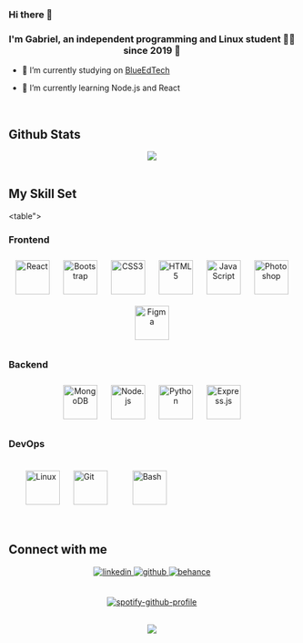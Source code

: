 ### Hi there 👋

### <div align="center">I'm Gabriel, an independent programming and Linux student 👨‍💻 since 2019 🚀</div>  
  

- 🔭 I’m currently studying on [BlueEdTech]()  
  

- 🌱 I’m currently learning Node.js and React  
  

<br/>  


## Github Stats  
<div align="center"><img src="https://github-readme-stats.vercel.app/api?username=gabrigarrido&theme=dark&show_icons=true&count_private=true&hide_border=true" align="center" /></div>  

<br/>  


## My Skill Set  
<table"><tr><td valign="top" width="33%" >



### Frontend  
<div align="center">  
<img style="margin: 10px" src="https://profilinator.rishav.dev/skills-assets/react-original-wordmark.svg" alt="React" height="60" />  
<img style="margin: 10px" src="https://profilinator.rishav.dev/skills-assets/bootstrap-plain.svg" alt="Bootstrap" height="60" />  
<img style="margin: 10px" src="https://profilinator.rishav.dev/skills-assets/css3-original-wordmark.svg" alt="CSS3" height="60" />  
<img style="margin: 10px" src="https://profilinator.rishav.dev/skills-assets/html5-original-wordmark.svg" alt="HTML5" height="60" />  
<img style="margin: 10px" src="https://profilinator.rishav.dev/skills-assets/javascript-original.svg" alt="JavaScript" height="60" />  
<img style="margin: 10px" src="https://profilinator.rishav.dev/skills-assets/photoshop-plain.svg" alt="Photoshop" height="60" />  
<img style="margin: 10px" src="https://profilinator.rishav.dev/skills-assets/figma-icon.svg" alt="Figma" height="60" />  
</div>

</td><td valign="top" width="33%">



### Backend
<div align="center">  
<img style="margin: 10px" src="https://profilinator.rishav.dev/skills-assets/mongodb-original-wordmark.svg" alt="MongoDB" height="60" />  
<img style="margin: 10px" src="https://profilinator.rishav.dev/skills-assets/nodejs-original-wordmark.svg" alt="Node.js" height="60" />  
<img style="margin: 10px" src="https://profilinator.rishav.dev/skills-assets/python-original.svg" alt="Python" height="60" />  
<img style="margin: 10px" src="https://profilinator.rishav.dev/skills-assets/express-original-wordmark.svg" alt="Express.js" height="60" />  
</div>

</td><td valign="top" width="50%">



### DevOps  
<div>  
<img style="margin-left: 30px" src="https://profilinator.rishav.dev/skills-assets/linux-original.svg" alt="Linux" height="60" />  
<img style="margin: 20px" src="https://profilinator.rishav.dev/skills-assets/git-scm-icon.svg" alt="Git" height="60" />  
<img style="margin: 20px" src="https://profilinator.rishav.dev/skills-assets/gnu_bash-icon.svg" alt="Bash" height="60" />  
</div>

</td></tr></table>  

<br/>  


## Connect with me  
<div align="center">
<a href="https://www.linkedin.com/in/gabriel-r-567505136/" target="_blank">
<img src=https://img.shields.io/badge/linkedin-%231E77B5.svg?&style=for-the-badge&logo=linkedin&logoColor=white alt=linkedin style="margin-bottom: 5px;" />
</a>
<a href="https://github.com/https://github.com/gabrigarrido" target="_blank">
<img src=https://img.shields.io/badge/github-%2324292e.svg?&style=for-the-badge&logo=github&logoColor=white alt=github style="margin-bottom: 5px;" />
</a>
<a href="https://www.behance.net/https://www.behance.net/gabrielf7" target="_blank">
<img src=https://img.shields.io/badge/behance-%23191919.svg?&style=for-the-badge&logo=behance&logoColor=white alt=behance style="margin-bottom: 5px;" />
</a>  
</div>  
  

<br/>

<div align="center" [![spotify-github-profile](https://spotify-github-profile.vercel.app/api/view?uid=kaxkata&cover_image=true&theme=default&bar_color=ffa300&bar_color_cover=true)](https://spotify-github-profile.vercel.app/api/view?uid=kaxkata&redirect=true)>
  
[![spotify-github-profile](https://spotify-github-profile.vercel.app/api/view?uid=kaxkata&cover_image=true&theme=default&bar_color=ffa300&bar_color_cover=true)](https://spotify-github-profile.vercel.app/api/view?uid=kaxkata&redirect=true)

</div>

<br/>  

<div align="center">
<img src="https://komarev.com/ghpvc/?username=gabrigarrido&&style=flat-square&color=brightgreen" align="center" />
</div>  
  


